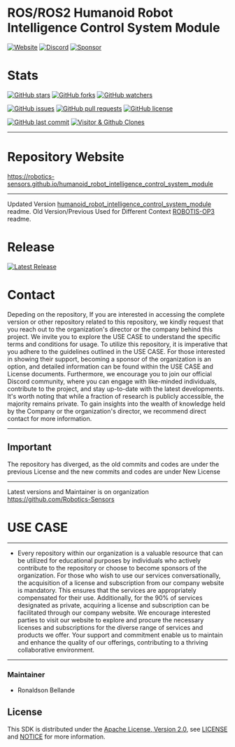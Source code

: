 # ROS/ROS2 Humanoid Robot Intelligence Control System Module

[![Website](https://img.shields.io/badge/Visit%20our-Website-0099cc?style=for-the-badge)](https://robotics-sensors.github.io)
[![Discord](https://img.shields.io/badge/Join%20our-Discord-7289DA?logo=discord&style=for-the-badge)](https://discord.gg/Yc72nd4w)
[![Sponsor](https://img.shields.io/badge/Sponsor-Robotics%20Sensors%20Research-red?style=for-the-badge&logo=github)](https://github.com/sponsors/Robotics-Sensors)

# Stats
[![GitHub stars](https://img.shields.io/github/stars/Robotics-Sensors/humanoid_robot_intelligence_control_system_module.svg?style=social)](https://github.com/Robotics-Sensors/humanoid_robot_intelligence_control_system_module/stargazers)
[![GitHub forks](https://img.shields.io/github/forks/Robotics-Sensors/humanoid_robot_intelligence_control_system_module.svg?style=social)](https://github.com/Robotics-Sensors/humanoid_robot_intelligence_control_system_module/network)
[![GitHub watchers](https://img.shields.io/github/watchers/Robotics-Sensors/humanoid_robot_intelligence_control_system_module.svg?style=social)](https://github.com/Robotics-Sensors/humanoid_robot_intelligence_control_system_module/watchers)

[![GitHub issues](https://img.shields.io/github/issues/Robotics-Sensors/humanoid_robot_intelligence_control_system_module.svg)](https://github.com/Robotics-Sensors/humanoid_robot_intelligence_control_system_module/issues)
[![GitHub pull requests](https://img.shields.io/github/issues-pr/Robotics-Sensors/humanoid_robot_intelligence_control_system_module.svg)](https://github.com/Robotics-Sensors/humanoid_robot_intelligence_control_system_module/pulls)
[![GitHub license](https://img.shields.io/github/license/Robotics-Sensors/humanoid_robot_intelligence_control_system_module.svg)](https://github.com/Robotics-Sensors/humanoid_robot_intelligence_control_system_module/blob/main/LICENSE)

[![GitHub last commit](https://img.shields.io/github/last-commit/Robotics-Sensors/humanoid_robot_intelligence_control_system_module.svg)](https://github.com/Robotics-Sensors/humanoid_robot_intelligence_control_system_module/commits)
[![Visitor & Github Clones](https://img.shields.io/badge/dynamic/json?color=2e8b57&label=Visitor%20%26%20GitHub%20Clones&query=$.count&url=https://api.github.com/repos/Robotics-Sensors/humanoid_robot_intelligence_control_system_tools/traffic)](https://github.com/Robotics-Sensors/humanoid_robot_intelligence_control_system_module)

--------------------------------------------------------------------------------------------------------

# Repository Website
https://robotics-sensors.github.io/humanoid_robot_intelligence_control_system_module

--------------------------------------------------------------------------------------------------------
Updated Version [humanoid_robot_intelligence_control_system_module](https://github.com/Robotics-Sensors/humanoid_robot_intelligence_control_system_module) readme.
Old Version/Previous Used for Different Context [ROBOTIS-OP3](https://github.com/ROBOTIS-GIT/ROBOTIS-OP3) readme.

# Release
[![Latest Release](https://img.shields.io/github/v/release/Robotics-Sensors/humanoid_robot_intelligence_control_system_module?style=for-the-badge&color=yellow)](https://github.com/Robotics-Sensors/humanoid_robot_intelligence_control_system_module/releases/)

# Contact
Depeding on the repository, If you are interested in accessing the complete version or other repository related to this repository, we kindly request that you reach out to the organization's director or the company behind this project. We invite you to explore the USE CASE to understand the specific terms and conditions for usage. To utilize this repository, it is imperative that you adhere to the guidelines outlined in the USE CASE. For those interested in showing their support, becoming a sponsor of the organization is an option, and detailed information can be found within the USE CASE and License documents. Furthermore, we encourage you to join our official Discord community, where you can engage with like-minded individuals, contribute to the project, and stay up-to-date with the latest developments. It's worth noting that while a fraction of research is publicly accessible, the majority remains private. To gain insights into the wealth of knowledge held by the Company or the organization's director, we recommend direct contact for more information.

--------------------------------------------------------------------------------------------------------
## Important
The repository has diverged, as the old commits and codes are under the previous License and
the new commits and codes are under New License

--------------------------------------------------------------------------------------------------------
Latest versions and Maintainer is on organization https://github.com/Robotics-Sensors


# USE CASE
--------------------------------------------------------------------------------------------------------
* Every repository within our organization is a valuable resource that can be utilized for educational purposes by individuals who actively contribute to the repository or choose to become sponsors of the organization. For those who wish to use our services conversationally, the acquisition of a license and subscription from our company website is mandatory. This ensures that the services are appropriately compensated for their use. Additionally, for the 90% of services designated as private, acquiring a license and subscription can be facilitated through our company website. We encourage interested parties to visit our website to explore and procure the necessary licenses and subscriptions for the diverse range of services and products we offer. Your support and commitment enable us to maintain and enhance the quality of our offerings, contributing to a thriving collaborative environment.
--------------------------------------------------------------------------------------------------------

### Maintainer
* Ronaldson Bellande

## License
This SDK is distributed under the [Apache License, Version 2.0](https://www.apache.org/licenses/LICENSE-2.0), see [LICENSE](https://github.com/Robotics-Sensors/humanoid_robot_intelligence_control_system_module/blob/main/LICENSE) and [NOTICE](https://github.com/Robotics-Sensors/humanoid_robot_intelligence_control_system_module/blob/main/LICENSE) for more information.
